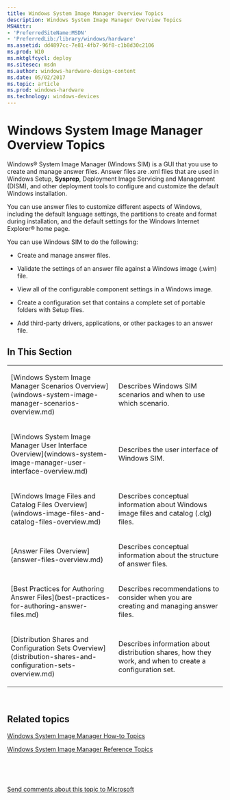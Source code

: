 ```yaml
---
title: Windows System Image Manager Overview Topics
description: Windows System Image Manager Overview Topics
MSHAttr:
- 'PreferredSiteName:MSDN'
- 'PreferredLib:/library/windows/hardware'
ms.assetid: dd4897cc-7e81-4fb7-96f8-c1b8d30c2106
ms.prod: W10
ms.mktglfcycl: deploy
ms.sitesec: msdn
ms.author: windows-hardware-design-content
ms.date: 05/02/2017
ms.topic: article
ms.prod: windows-hardware
ms.technology: windows-devices
---
```


# Windows System Image Manager Overview Topics


Windows® System Image Manager (Windows SIM) is a GUI that you use to create and manage answer files. Answer files are .xml files that are used in Windows Setup, **Sysprep**, Deployment Image Servicing and Management (DISM), and other deployment tools to configure and customize the default Windows installation.

You can use answer files to customize different aspects of Windows, including the default language settings, the partitions to create and format during installation, and the default settings for the Windows Internet Explorer® home page.

You can use Windows SIM to do the following:

-   Create and manage answer files.

-   Validate the settings of an answer file against a Windows image (.wim) file.

-   View all of the configurable component settings in a Windows image.

-   Create a configuration set that contains a complete set of portable folders with Setup files.

-   Add third-party drivers, applications, or other packages to an answer file.

## In This Section


<table>
<colgroup>
<col width="50%" />
<col width="50%" />
</colgroup>
<tbody>
<tr class="odd">
<td><p>[Windows System Image Manager Scenarios Overview](windows-system-image-manager-scenarios-overview.md)</p></td>
<td><p>Describes Windows SIM scenarios and when to use which scenario.</p></td>
</tr>
<tr class="even">
<td><p>[Windows System Image Manager User Interface Overview](windows-system-image-manager-user-interface-overview.md)</p></td>
<td><p>Describes the user interface of Windows SIM.</p></td>
</tr>
<tr class="odd">
<td><p>[Windows Image Files and Catalog Files Overview](windows-image-files-and-catalog-files-overview.md)</p></td>
<td><p>Describes conceptual information about Windows image files and catalog (.clg) files.</p></td>
</tr>
<tr class="even">
<td><p>[Answer Files Overview](answer-files-overview.md)</p></td>
<td><p>Describes conceptual information about the structure of answer files.</p></td>
</tr>
<tr class="odd">
<td><p>[Best Practices for Authoring Answer Files](best-practices-for-authoring-answer-files.md)</p></td>
<td><p>Describes recommendations to consider when you are creating and managing answer files.</p></td>
</tr>
<tr class="even">
<td><p>[Distribution Shares and Configuration Sets Overview](distribution-shares-and-configuration-sets-overview.md)</p></td>
<td><p>Describes information about distribution shares, how they work, and when to create a configuration set.</p></td>
</tr>
</tbody>
</table>

 

## Related topics


[Windows System Image Manager How-to Topics](windows-system-image-manager-how-to-topics.md)

[Windows System Image Manager Reference Topics](windows-system-image-manager-technical-reference.md)

 

 

[Send comments about this topic to Microsoft](mailto:wsddocfb@microsoft.com?subject=Documentation%20feedback%20%5Bp_wsim\p_wsim%5D:%20Windows%20System%20Image%20Manager%20Overview%20Topics%20%20RELEASE:%20%2810/17/2016%29&body=%0A%0APRIVACY%20STATEMENT%0A%0AWe%20use%20your%20feedback%20to%20improve%20the%20documentation.%20We%20don't%20use%20your%20email%20address%20for%20any%20other%20purpose,%20and%20we'll%20remove%20your%20email%20address%20from%20our%20system%20after%20the%20issue%20that%20you're%20reporting%20is%20fixed.%20While%20we're%20working%20to%20fix%20this%20issue,%20we%20might%20send%20you%20an%20email%20message%20to%20ask%20for%20more%20info.%20Later,%20we%20might%20also%20send%20you%20an%20email%20message%20to%20let%20you%20know%20that%20we've%20addressed%20your%20feedback.%0A%0AFor%20more%20info%20about%20Microsoft's%20privacy%20policy,%20see%20http://privacy.microsoft.com/en-us/default.aspx. "Send comments about this topic to Microsoft")





